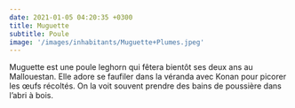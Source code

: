 ```yaml
---
date: 2021-01-05 04:20:35 +0300
title: Muguette
subtitle: Poule
image: '/images/inhabitants/Muguette+Plumes.jpeg'
---
```


Muguette est une poule leghorn qui fêtera bientôt ses deux ans au Mallouestan. Elle adore se faufiler dans la véranda avec Konan pour picorer les œufs récoltés. On la voit souvent prendre des bains de poussière dans l’abri à bois.